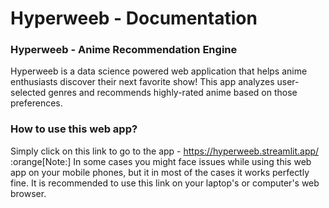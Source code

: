 # Hyperweeb - Documentation

### Hyperweeb - Anime Recommendation Engine
Hyperweeb is a data science powered web application that helps anime enthusiasts discover their next favorite show!  This app analyzes user-selected genres and recommends highly-rated anime based on those preferences.

### How to use this web app?
Simply click on this link to go to the app - https://hyperweeb.streamlit.app/
:orange[Note:] In some cases you might face issues while using this web app on your mobile phones, but it in most of the cases it works perfectly fine. It is recommended to use this link on your laptop's or computer's web browser.
